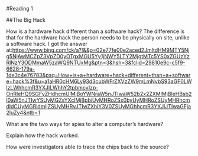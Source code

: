 #Reading 1

##The Big Hack

How is a hardware hack different than a software hack?
The difference is that for the hardware hack the person needs to be physically on site, unlike a software hack.
I got the answer at:https://www.bing.com/ck/a?!&&p=02e77fe00e2aced2JmltdHM9MTY5Njg5NjAwMCZpZ3VpZD0yOTgxMGU5Yy1jNWY5LTY2MjgtMTc5YS0xZGUzYzRlNzY3ODMmaW5zaWQ9NTUxMg&ptn=3&hsh=3&fclid=29810e9c-c5f9-6628-179a-1de3c4e76783&psq=How+is+a+hardware+hack+different+than+a+software+hack%3f&u=a1aHR0cHM6Ly93d3cubWFrZXVzZW9mLmNvbS93aGF0LWlzLWhhcmR3YXJlLWhhY2tpbmcvIzp-OnRleHQ9SGFyZHdhcmUlMjBoYWNraW5nJTIwaW52b2x2ZXMlMjBleHBsb2l0aW5nJTIwYSUyMGZsYXclMjBpbiUyMHRoZSx0byUyMHRoZSUyMHRhcmdldCUyMGRldmljZSUyMHRvJTIwZXhlY3V0ZSUyMGhhcmR3YXJlJTIwaGFja2luZy4&ntb=1

What are the two ways for spies to alter a computer’s hardware?

Explain how the hack worked.

How were investigators able to trace the chips back to the source?
